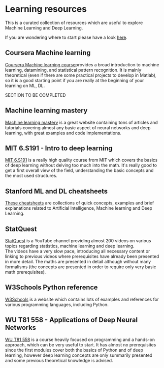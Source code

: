 # Learning resources

This is a curated collection of resources which are useful to explore Machine Learning and Deep Learning.

If you are wondering where to start please have a look [here](../where-to-start.md).

## Coursera Machine learning

[Coursera Machine learning course](Coursera%20Machine%20learning.md)provides a broad introduction to machine learning, datamining, and statistical pattern recognition. It is mainly theoretical (even if there are some practical projects to develop in Matlab), so it is a good starting point if you are really at the beginning of your learning on ML, DL.

SECTION TO BE COMPLETED

## Machine learning mastery

[Machine learning mastery](Machine%20learning%20mastery.md) is a great website containing tons of articles and tutorials covering almost any basic aspect of neural networks and deep learning, with great examples and code implementations.

## MIT 6.S191 - Intro to deep learning

[MIT 6.S191](MIT%206.S191%20-%20Intro%20to%20deep%20learning.md) is a really high quality course from MIT which covers the basics of deep learning without delving too much into the math. It's really good to get a first overall view of the field, understanding the basic concepts and the most used structures.

## Stanford ML and DL cheatsheets

[These cheatsheets](Stanford%20ML%20and%20DL%20cheatsheets.md) are collections of quick concepts, examples and brief explanations related to Artificial Intelligence, Machine learning and Deep Learning.

## StatQuest

[StatQuest](StatQuest.md) is a YouTube channel providing almost 200 videos on various topics regarding statistics, machine learning and deep learning.  
The videos have a very slow pace, introducing all necessary content or linking to previous videos where prerequisites have already been presented in more detail. The maths are presented in detail although without many formalisms (the concepts are presented in order to require only very basic math prerequisites).

## W3Schools Python reference

[W3Schools](W3Schools%20Python%20reference.md) is a website which contains lots of examples and references for various programming languages, including Python.

## WU T81 558 - Applications of Deep Neural Networks

[WU T81 558](WU%20T81%20558%20-%20Applications%20of%20Deep%20Neural%20Networks.md) is a course heavily focused on programming and a hands-on approach, which can be very useful to start. It has almost no prerequisites since the first modules cover both the basics of Python and of deep learning, however deep learning concepts are only summarily presented and some previous theoretical knowledge is advised.
